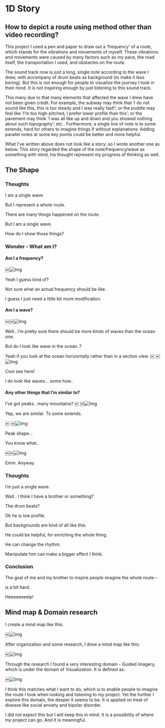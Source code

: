 # 1D Story
## How to depict a route using method other than video recording?

This project I used a pen and paper to draw out a ‘frequency’ of a route, which stands for the vibrations and movements of myself. These vibrations and movements were caused by many factors such as my pace, the road itself, the transportation I used, and obstacles on the route.

The sound track now is just a long, single note according to the wave I drew, with accompany of drum beats as background (to make it less boring). But this is not enough for people to visualize the journey I took in their mind. It is not inspiring enough by just listening to this sound track. 

This many due to that many elements that affected the wave I drew have not been given credit. For example, the subway may think that ‘I do not sound like this, this is too steady and I was really fast!’; or the puddle may feel like ‘I’m too high-pitched, I prefer lower profile than this’; or the pavement may think ‘I was all like up and down and you showed nothing about such topography’; etc.. Furthermore, a single line of note is to some extends, hard for others to imagine things if without explanations. Adding parallel notes at some key points could be better and more helpful.

What I've written above does not look like a story..so I wrote another one as below.
This story regarded the shape of the note/frequency/wave as something with mind, his thought represent my progress of thinking as well.

## The Shape


### Thoughts

I am a single wave. 

But I represent a whole route.

There are many things happened on the route.

But I am a single wave.

How do I show those things?


### Wonder - What am I?

#### Am I a frequency?

￼![Img](1d/1.png)

Yeah I guess kind of? 

Not sure what an actual frequency should be like.

I guess I just need a little bit more modification.


#### Am I a wave?

￼￼![Img](1d/2.png)

Well.. I’m pretty sure there should be more kinds of waves than the ocean one.

But do I look like wave in the ocean..?

Yeah if you look at the ocean horizontally rather than in a section view.
￼
￼![Img](1d/3.png)

Cool see here!

I do look like waves… some how..


#### Any other things that I’m similar to?

I’ve got peaks.. many mountains?
￼
￼![Img](1d/4.png)

Yep, we are similar. To some extends.

￼
￼![Img](1d/5.png)

Peak shape…

You know what..

￼￼![Img](1d/6.jpeg)

Emm. Anyway.


### Thoughts

I’m just a single wave.

Wait.. I think I have a brother or something?

The drum beats?

Ok he is low profile.

But backgrounds are kind of all like this.

He could be helpful, for enriching the whole thing.

He can change the rhythm.

Manipulate him can make a bigger effect I think.


### Conclusion

The goal of me and my brother to inspire people imagine the whole route--

is a bit hard.

Heeeeeeeelp!



## Mind map & Domain research

I create a mind map like this:

￼![Img](1d/8.JPG)

After organization and some research, I drew a mind map like this:

￼![Img](1d/7.JPG)

Through the research I found a very interesting domain - Guided imagery, which is under the domain of Visualization.
It is defined as:

￼![Img](1d/9.png)

I think this matches what I want to do, which is to enable people to imagine the route I took when looking and listening to my project. 
Yet the further I explore this domain, the deeper it seems to be. It is applied on treat of disease like social anxiety and bipolar disorder.

I did not expect this but I will keep this in mind. It is a possibility of where my project can go. And it is meaningful.


